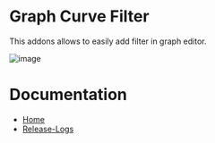 # Graph Curve Filter
This addons allows to easily add filter in graph editor.

![image](https://github.com/user-attachments/assets/b8e4595c-2f50-4384-84c0-63cd6b8ba451)


# Documentation
- [Home](https://github.com/xavier150/Graph-Curve-Filter/wiki)
- [Release-Logs](https://github.com/xavier150/Graph-Curve-Filter/wiki/Release‐Logs)
